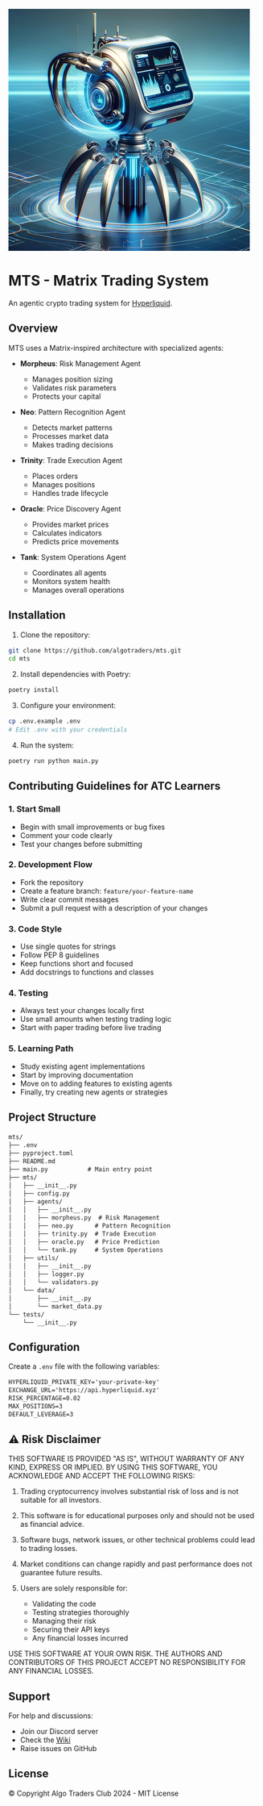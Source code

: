 [![MTS - Matrix Trading System](./mts-logo.png)](./mts-logo.png)

# MTS - Matrix Trading System

An agentic crypto trading system for [Hyperliquid](https://hyperliquid.xyz).

## Overview

MTS uses a Matrix-inspired architecture with specialized agents:

- **Morpheus**: Risk Management Agent

  - Manages position sizing
  - Validates risk parameters
  - Protects your capital

- **Neo**: Pattern Recognition Agent

  - Detects market patterns
  - Processes market data
  - Makes trading decisions

- **Trinity**: Trade Execution Agent

  - Places orders
  - Manages positions
  - Handles trade lifecycle

- **Oracle**: Price Discovery Agent

  - Provides market prices
  - Calculates indicators
  - Predicts price movements

- **Tank**: System Operations Agent
  - Coordinates all agents
  - Monitors system health
  - Manages overall operations

## Installation

1. Clone the repository:

```bash
git clone https://github.com/algotraders/mts.git
cd mts
```

2. Install dependencies with Poetry:

```bash
poetry install
```

3. Configure your environment:

```bash
cp .env.example .env
# Edit .env with your credentials
```

4. Run the system:

```bash
poetry run python main.py
```

## Contributing Guidelines for ATC Learners

### 1. Start Small

- Begin with small improvements or bug fixes
- Comment your code clearly
- Test your changes before submitting

### 2. Development Flow

- Fork the repository
- Create a feature branch: `feature/your-feature-name`
- Write clear commit messages
- Submit a pull request with a description of your changes

### 3. Code Style

- Use single quotes for strings
- Follow PEP 8 guidelines
- Keep functions short and focused
- Add docstrings to functions and classes

### 4. Testing

- Always test your changes locally first
- Use small amounts when testing trading logic
- Start with paper trading before live trading

### 5. Learning Path

- Study existing agent implementations
- Start by improving documentation
- Move on to adding features to existing agents
- Finally, try creating new agents or strategies

## Project Structure

```
mts/
├── .env
├── pyproject.toml
├── README.md
├── main.py           # Main entry point
├── mts/
│   ├── __init__.py
│   ├── config.py
│   ├── agents/
│   │   ├── __init__.py
│   │   ├── morpheus.py  # Risk Management
│   │   ├── neo.py      # Pattern Recognition
│   │   ├── trinity.py  # Trade Execution
│   │   ├── oracle.py   # Price Prediction
│   │   └── tank.py     # System Operations
│   ├── utils/
│   │   ├── __init__.py
│   │   ├── logger.py
│   │   └── validators.py
│   └── data/
│       ├── __init__.py
│       └── market_data.py
└── tests/
    └── __init__.py
```

## Configuration

Create a `.env` file with the following variables:

```
HYPERLIQUID_PRIVATE_KEY='your-private-key'
EXCHANGE_URL='https://api.hyperliquid.xyz'
RISK_PERCENTAGE=0.02
MAX_POSITIONS=3
DEFAULT_LEVERAGE=3
```

## ⚠️ Risk Disclaimer

THIS SOFTWARE IS PROVIDED "AS IS", WITHOUT WARRANTY OF ANY KIND, EXPRESS OR IMPLIED. BY USING THIS SOFTWARE, YOU ACKNOWLEDGE AND ACCEPT THE FOLLOWING RISKS:

1. Trading cryptocurrency involves substantial risk of loss and is not suitable for all investors.

2. This software is for educational purposes only and should not be used as financial advice.

3. Software bugs, network issues, or other technical problems could lead to trading losses.

4. Market conditions can change rapidly and past performance does not guarantee future results.

5. Users are solely responsible for:
   - Validating the code
   - Testing strategies thoroughly
   - Managing their risk
   - Securing their API keys
   - Any financial losses incurred

USE THIS SOFTWARE AT YOUR OWN RISK. THE AUTHORS AND CONTRIBUTORS OF THIS PROJECT ACCEPT NO RESPONSIBILITY FOR ANY FINANCIAL LOSSES.

## Support

For help and discussions:

- Join our Discord server
- Check the [Wiki](https://github.com/algotraders/mts/wiki)
- Raise issues on GitHub

## License

© Copyright Algo Traders Club 2024 - MIT License
